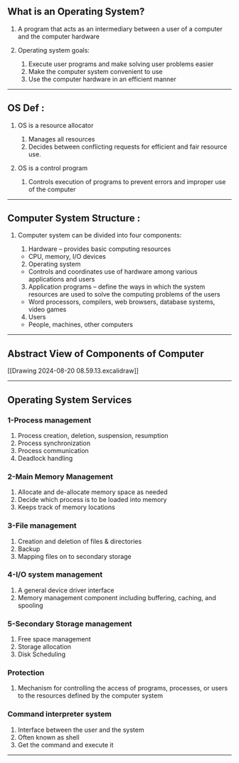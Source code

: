 
## What is an Operating System?

1. A program that acts as an intermediary between a user of a computer and the computer hardware

2. Operating system goals:
	1. Execute user programs and make solving user problems easier
	2. Make the computer system convenient to use
	3. Use the computer hardware in an efficient manner

---
## OS Def :
1. OS is a resource allocator
	1. Manages all resources
	2. Decides between conflicting requests for efficient and fair resource use.

2. OS is a control program
	1. Controls execution of programs to prevent errors and improper use of the computer

---

## Computer System Structure :

1. Computer system can be divided into four components:

	1. Hardware – provides basic computing resources
	+ CPU, memory, I/O devices
	
	2. Operating system
	+ Controls and coordinates use of hardware among various applications and users
	
	3. Application programs – define the ways in which the system resources are used to solve the computing problems of the users
	+ Word processors, compilers, web browsers, database systems, video games
	
	4. Users
	+ People, machines, other computers

---

## Abstract View of Components of Computer

[[Drawing 2024-08-20 08.59.13.excalidraw]]

---

## Operating System Services

### 1-Process management

1. Process creation, deletion, suspension, resumption
2. Process synchronization 
3. Process communication
4. Deadlock handling

### 2-Main Memory Management

1. Allocate and de-allocate memory space as needed
2. Decide which process is to be loaded into memory 
3. Keeps track of memory locations

### 3-File management

1. Creation and deletion of files & directories
2. Backup 
3. Mapping files on to secondary storage
### 4-I/O system management

1. A general device driver interface		
2. Memory management component including buffering, caching, and spooling
### 5-Secondary Storage management

1. Free space management
2. Storage allocation
3. Disk Scheduling

### Protection

1. Mechanism for controlling the access of programs, processes, or users to the resources defined by the computer system 

### Command interpreter system

1. Interface between the user and the system
2. Often known as shell
3. Get the command and execute it

---

